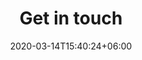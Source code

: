 ---
title : "Get in touch"
page_header_bg : "images/background/page-title-bg.jpg"
date: 2020-03-14T15:40:24+06:00
description : "Feel free to reach out to us if you have any questions about the conference. We are here to assist you! You can contact us through the following channels: <br>
1. **Email:** info@foss4g.org  <br>
2. **Mailing List:** <https://lists.osgeo.org/mailman/listinfo/foss4g2024> <br>  
3. **Telegram Group:** <https://t.me/foss4g> <br>
4. **Newsletter:** <http://eepurl.com/gxPUJH>
<br>
**We look forward to hearing from you!**"
draft : false
layout : "contact"
---